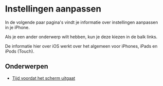 # Instellingen aanpassen
In de volgende paar pagina's vindt je informatie over instellingen aanpassen in je iPhone.

Als je een ander onderwerp wilt hebben, kun je deze kiezen in de balk links.

De informatie hier over iOS werkt over het algemeen voor iPhones, iPads en iPods (Touch).

## Onderwerpen
- [Tijd voordat het scherm uitgaat](./screen-dim-delay.md)
